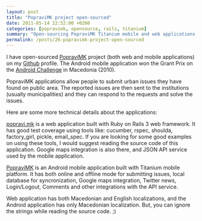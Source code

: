 ```yaml
---
layout: post
title: "PopraviMK project open-sourced"
date: 2011-05-14 22:52:00 +0200
categories: [popravimk, opensource, rails, titanium]
summary: "Open-sourcing PopraviMK Titanium mobile and web applications."
permalink: /posts/26-popravimk-project-open-sourced
---
```


I have open-sourced [PopraviMK](http://popravi.mk/ "PopraviMK official site") project (both web and mobile applications) on my [Github](https://github.com/dalibor "Dalibor Nasević's Github profile") profile. The Android mobile application won the Grant Prix on the [Android Challenge](/posts/15-grand-prix-on-vip-android-challenge-with-popravimk "PopraviMK Android Grand Prix") in Macedonia (2010).

PopraviMK applications allow people to submit urban issues they have found on public area. The reported issues are then sent to the institutions (usually municipalities) and they can respond to the requests and solve the issues.

Here are some more technical details about the applications:

[popravi.mk](https://github.com/dalibor/popravi.mk "popravi.mk source code at Github") is a web application built with Ruby on Rails 3 web framework. It has good test coverage using tools like: cucumber, rspec, shoulda, factory\_girl, pickle, email\_spec. If you are looking for some good examples on using these tools, I would suggest reading the source code of this application. Google maps integration is also there, and JSON API service used by the mobile application.

[PopraviMK](https://github.com/dalibor/PopraviMK "PopraviMK source code at Github") is an Android mobile application built with Titanium mobile platform. It has both online and offline mode for submitting issues, local database for syncronization, Google maps integration, Twitter news, Login/Logout, Comments and other integrations with the API service.

Web application has both Macedonian and English localizations, and the Android application has only Macedonian localization. But, you can ignore the strings while reading the source code. ;)
